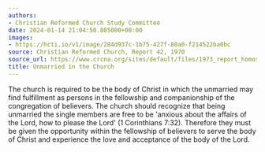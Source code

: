 ```yaml
---
authors:
- Christian Reformed Church Study Committee
date: 2024-01-14 21:04:50.805000+00:00
images:
- https://hcti.io/v1/image/284d937c-1b75-427f-80a0-f214522ba0bc
source: Christian Reformed Church, Report 42, 1970
source_url: https://www.crcna.org/sites/default/files/1973_report_homosexuality.pdf
title: Unmarried in the Church
---
```


The church is required to be the body of Christ in which the unmarried may find
fulfillment as persons in the fellowship and companionship of the congregation of
believers. The church should recognize that being unmarried the single members are free
to be 'anxious about the affairs of the Lord, how to please the Lord' (1 Corinthians
7:32). Therefore they must be given the opportunity within the fellowship of believers
to serve the body of Christ and experience the love and acceptance of the body of the
Lord.